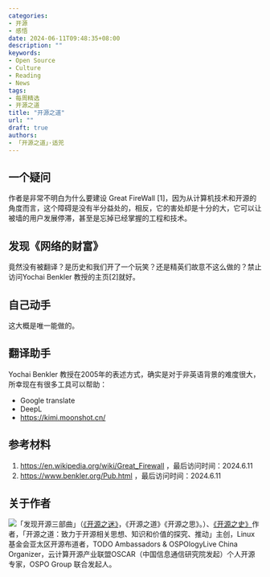 ```yaml
---
categories:
- 开源
- 感悟
date: 2024-06-11T09:48:35+08:00
description: ""
keywords:
- Open Source
- Culture
- Reading
- News
tags:
- 每周精选
- 开源之道
title: "开源之道"
url: ""
draft: true
authors:
- 「开源之道」·适兕
---
```


## 一个疑问

作者是非常不明白为什么要建设 Great FireWall [1]，因为从计算机技术和开源的角度而言，这个障碍是没有半分益处的，相反，它的害处却是十分的大，它可以让被墙的用户发展停滞，甚至是忘掉已经掌握的工程和技术。

## 发现《网络的财富》

竟然没有被翻译？是历史和我们开了一个玩笑？还是精英们故意不这么做的？禁止访问Yochai Benkler 教授的主页[2]就好。

## 自己动手

这大概是唯一能做的。

## 翻译助手

Yochai Benkler 教授在2005年的表述方式，确实是对于非英语背景的难度很大，所幸现在有很多工具可以帮助：

* Google translate
* DeepL
* https://kimi.moonshot.cn/

## 参考材料

1. https://en.wikipedia.org/wiki/Great_Firewall ，最后访问时间：2024.6.11
2. https://www.benkler.org/Pub.html ，最后访问时间：2024.6.11

## 关于作者

![](/public/kuosi-face-of-os.png)「发现开源三部曲」（[《开源之迷》](posts/book-of-open-source/the-fascinating-of-open-source/)，《开源之道》《开源之思》。）、[《开源之史》](posts/history-of-open-source/summary/)作者，「开源之道：致力于开源相关思想、知识和价值的探究、推动」主创，Linux基金会亚太区开源布道者，TODO Ambassadors & OSPOlogyLive China Organizer，云计算开源产业联盟OSCAR（中国信息通信研究院发起）个人开源专家，OSPO Group 联合发起人。
